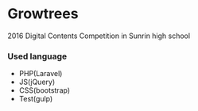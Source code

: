 # Growtrees
2016 Digital Contents Competition in Sunrin high school

### Used language
- PHP(Laravel)
- JS(jQuery)
- CSS(bootstrap)
- Test(gulp)